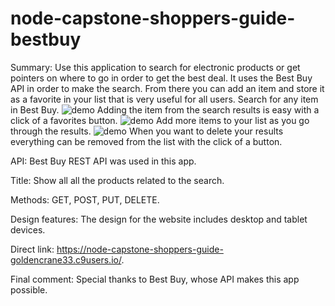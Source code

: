 # node-capstone-shoppers-guide-bestbuy

Summary:
Use this application to search for electronic products or get pointers on where to go in order to get the best deal.  It uses the Best Buy API in order to make the search.  From there you can add an item and store it as a favorite in your list that is very useful for all users.
Search for any item in Best Buy.
![demo](https://cloud.githubusercontent.com/assets/15663296/23442770/ac5c9e06-fdf8-11e6-8030-543a81b0b085.png)
Adding the item from the search results is easy with a click of a favorites button.
![demo](https://cloud.githubusercontent.com/assets/15663296/23442792/cf20bc06-fdf8-11e6-87b4-4e4cf1eb3fdf.png)
Add more items to your list as you go through the results.
![demo](https://cloud.githubusercontent.com/assets/15663296/23442787/c79ed828-fdf8-11e6-89d4-386977a2a323.png)
When you want to delete your results everything can be removed from the list with the click of a button.

API: Best Buy REST API was used in this app.

Title: Show all all the products related to the search.

Methods: GET, POST, PUT, DELETE.

Design features:  The design for the website includes desktop and tablet devices.

Direct link:  https://node-capstone-shoppers-guide-goldencrane33.c9users.io/.

Final comment: Special thanks to Best Buy, whose API makes this app possible.
